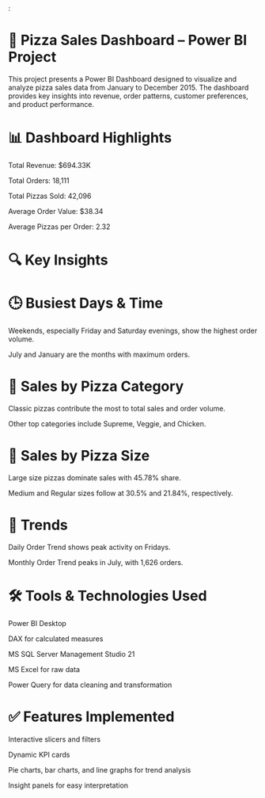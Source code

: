 :

# 🍕 Pizza Sales Dashboard – Power BI Project
This project presents a Power BI Dashboard designed to visualize and analyze pizza sales data from January to December 2015. The dashboard provides key insights into revenue, order patterns, customer preferences, and product performance.


# 📊 Dashboard Highlights

Total Revenue: $694.33K

Total Orders: 18,111

Total Pizzas Sold: 42,096

Average Order Value: $38.34

Average Pizzas per Order: 2.32

# 🔍 Key Insights

# 🕒 Busiest Days & Time
Weekends, especially Friday and Saturday evenings, show the highest order volume.

July and January are the months with maximum orders.

# 🍕 Sales by Pizza Category
Classic pizzas contribute the most to total sales and order volume.

Other top categories include Supreme, Veggie, and Chicken.

# 📏 Sales by Pizza Size
Large size pizzas dominate sales with 45.78% share.

Medium and Regular sizes follow at 30.5% and 21.84%, respectively.

# 📅 Trends
Daily Order Trend shows peak activity on Fridays.

Monthly Order Trend peaks in July, with 1,626 orders.

# 🛠️ Tools & Technologies Used
Power BI Desktop

DAX for calculated measures

MS SQL Server Management Studio 21

MS Excel for raw data

Power Query for data cleaning and transformation

# ✅ Features Implemented
Interactive slicers and filters

Dynamic KPI cards

Pie charts, bar charts, and line graphs for trend analysis

Insight panels for easy interpretation



